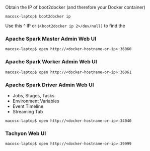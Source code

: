 Obtain the IP of boot2docker (and therefore your Docker container)
```
macosx-laptop$ boot2docker ip
```
Use this ^ IP or `$(boot2docker ip 2>/dev/null)` to find the <docker-hostname-or-ip>

### Apache Spark Master Admin Web UI
```
macosx-laptop$ open http://<docker-hostname-or-ip>:36060
```

### Apache Spark Worker Admin Web UI
```
macosx-laptop$ open http://<docker-hostname-or-ip>:36061
```

### Apache Spark Driver Admin Web UI
* Jobs, Stages, Tasks
* Environment Variables
* Event Timeline
* Streaming Tab
```
macosx-laptop$ open http://<docker-hostname-or-ip>:34040
```

### Tachyon Web UI
```
macosx-laptop$ open http://<docker-hostname-or-ip>:39999
```

